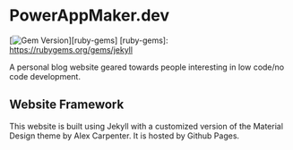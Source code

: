 # PowerAppMaker.dev

[![Gem Version](https://img.shields.io/gem/v/jekyll.svg)][ruby-gems]
[ruby-gems]: <https://rubygems.org/gems/jekyll>

A personal blog website geared towards people interesting in low code/no code development.

## Website Framework

This website is built using Jekyll with a customized version of the Material Design theme by Alex Carpenter. It is hosted by Github Pages.
